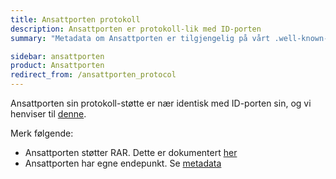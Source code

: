```yaml
---
title: Ansattporten protokoll
description: Ansattporten er protokoll-lik med ID-porten
summary: "Metadata om Ansattporten er tilgjengelig på vårt .well-known-endepunkt"

sidebar: ansattporten
product: Ansattporten
redirect_from: /ansattporten_protocol
---
```


Ansattporten sin protokoll-støtte er nær identisk med ID-porten sin, og vi henviser til [denne](../../docs/idporten/oidc/oidc_protocol_authorize.html).


Merk følgende:

* Ansattporten støtter RAR.  Dette er dokumentert [her](ansattporten_rar.html)
* Ansattporten har egne endepunkt.  Se [metadata](ansattporten_wellknown.html)
